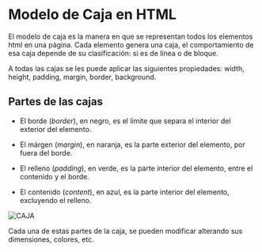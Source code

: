 # **Modelo de Caja en HTML**

El modelo de caja es la manera en que se representan todos los elementos html en una página. Cada elemento genera una caja, el comportamiento de esa caja depende de su clasificación: si es de línea o de bloque.

A todas las cajas se les puede aplicar las siguientes propiedades: width, height, padding, margin, border, background.

## Partes de las cajas

- El borde (*border*), en negro, es el límite que separa el interior del exterior del elemento.

- El márgen (*margin*), en naranja, es la parte exterior del elemento, por fuera del borde.

- El relleno (*padding*), en verde, es la parte interior del elemento, entre el contenido y el borde.

- El contenido (*content*), en azul, es la parte interior del elemento, excluyendo el relleno.

![CAJA](https://lenguajecss.com/css/modelo-de-cajas/que-es/modelo-de-cajas.png)

Cada una de estas partes de la caja, se pueden modificar alterando sus dimensiones, colores, etc.

